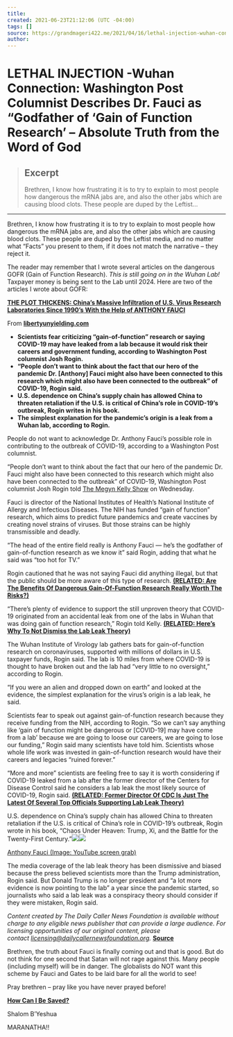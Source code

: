```yaml
---
title:
created: 2021-06-23T21:12:06 (UTC -04:00)
tags: []
source: https://grandmageri422.me/2021/04/16/lethal-injection-wuhan-connection-washington-post-columnist-describes-dr-fauci-as-godfather-of-gain-of-function-research/
author: 
---
```


# LETHAL INJECTION -Wuhan Connection: Washington Post Columnist Describes Dr. Fauci as “Godfather of ‘Gain of Function Research’ – Absolute Truth from the Word of God

> ## Excerpt
> Brethren, I know how frustrating it is to try to explain to most people how dangerous the mRNA jabs are, and also the other jabs which are causing blood clots. These people are duped by the Leftist…

---
Brethren, I know how frustrating it is to try to explain to most people how dangerous the mRNA jabs are, and also the other jabs which are causing blood clots. These people are duped by the Leftist media, and no matter what “Facts” you present to them, if it does not match the narrative – they reject it.

The reader may remember that I wrote several articles on the dangerous GOFR (Gain of Function Research). _This is still going on in the Wuhan Lab!_ Taxpayer money is being sent to the Lab until 2024. Here are two of the articles I wrote about GOFR:

[**THE PLOT THICKENS: China’s Massive Infiltration of U.S. Virus Research Laboratories Since 1990’s With the Help of ANTHONY FAUCI**](https://grandmageri422.me/2021/03/20/the-plot-thickens-chinas-massive-infiltration-of-u-s-virus-research-laboratories-since-1990s-with-the-help-of-anthony-fauci/)

From [](https://libertyunyielding.com/2021/04/16/wuhan-connection-wapo-columnist-describes-dr-fauci-as-godfather-of-gain-of-function/) **[libertyunyielding.com](http://libertyunyielding.com/)**

-   **Scientists fear criticizing “gain-of-function” research or saying COVID-19 may have leaked from a lab because it would risk their careers and government funding, according to Washington Post columnist Josh Rogin.**
-   **“People don’t want to think about the fact that our hero of the pandemic Dr. \[Anthony\] Fauci might also have been connected to this research which might also have been connected to the outbreak” of COVID-19, Rogin said.**
-   **U.S. dependence on China’s supply chain has allowed China to threaten retaliation if the U.S. is critical of China’s role in COVID-19’s outbreak, Rogin writes in his book.**
-   **The simplest explanation for the pandemic’s origin is a leak from a Wuhan lab, according to Rogin.**

People do not want to acknowledge Dr. Anthony Fauci’s possible role in contributing to the outbreak of COVID-19, according to a Washington Post columnist.

“People don’t want to think about the fact that our hero of the pandemic Dr. Fauci might also have been connected to this research which might also have been connected to the outbreak” of COVID-19, Washington Post columnist Josh Rogin told [The Megyn Kelly Show](https://twitter.com/MegynKellyShow/status/1382346902419566592) on Wednesday.

Fauci is director of the National Institutes of Health’s National Institute of Allergy and Infectious Diseases. The NIH has funded “gain of function” research, which aims to predict future pandemics and create vaccines by creating novel strains of viruses. But those strains can be highly transmissible and deadly.

“The head of the entire field really is Anthony Fauci — he’s the godfather of gain-of-function research as we know it” said Rogin, adding that what he said was “too hot for TV.”

Rogin cautioned that he was not saying Fauci did anything illegal, but that the public should be more aware of this type of research. **[(RELATED: Are The Benefits Of Dangerous Gain-Of-Function Research Really Worth The Risks?)](https://dailycaller.com/2021/02/24/gain-of-function-research-covid-19-coronavirus-wuhan-china/)**

“There’s plenty of evidence to support the still unproven theory that COVID-19 originated from an accidental leak from one of the labs in Wuhan that was doing gain of function research,” Rogin told Kelly. **[(RELATED: Here’s Why To Not Dismiss the Lab Leak Theory)](https://dailycaller.com/2021/04/09/lab-leak-theory-evidence-criticism-world-health-organization/)**

The Wuhan Institute of Virology lab gathers bats for gain-of-function research on coronaviruses, supported with millions of dollars in U.S. taxpayer funds, Rogin said. The lab is 10 miles from where COVID-19 is thought to have broken out and the lab had “very little to no oversight,” according to Rogin.

“If you were an alien and dropped down on earth” and looked at the evidence, the simplest explanation for the virus’s origin is a lab leak, he said.

Scientists fear to speak out against gain-of-function research because they receive funding from the NIH, according to Rogin. “So we can’t say anything like ‘gain of function might be dangerous or \[COVID-19\] may have come from a lab’ because we are going to loose our careers, we are going to lose our funding,” Rogin said many scientists have told him. Scientists whose whole life work was invested in gain-of-function research would have their careers and legacies “ruined forever.”

“More and more” scientists are feeling free to say it is worth considering if COVID-19 leaked from a lab after the former director of the Centers for Disease Control said he considers a lab leak the most likely source of COVID-19, Rogin said. **[(RELATED: Former Director Of CDC Is Just The Latest Of Several Top Officials Supporting Lab Leak Theory)](https://dailycaller.com/2021/03/26/robert-redfield-former-cdc-director-lab-leak-theory-coronavirus/)**

U.S. dependence on China’s supply chain has allowed China to threaten retaliation if the U.S. is critical of China’s role in COVID-19’s outbreak, Rogin wrote in his book, “Chaos Under Heaven: Trump, Xi, and the Battle for the Twenty-First Century.”[![](https://ci5.googleusercontent.com/proxy/LM9J5u0l-F7oeAz4wWATp8xj1mCxnquUbXsmGOlRbpsvNOfx92e4Q_WeAStkNePVNW-puLxSvfQbcIiZcGAO5Ukuu8AwDF_DIFp__31ThpUjGbvnRlM3s-AAtE_pw9azTLYbYwqp=s0-d-e1-ft?is-pending-load=1#https://libertyunyielding.com/wp-content/uploads/2020/03/Anthony-Fauci-1024x576.jpg)![](https://ci5.googleusercontent.com/proxy/LM9J5u0l-F7oeAz4wWATp8xj1mCxnquUbXsmGOlRbpsvNOfx92e4Q_WeAStkNePVNW-puLxSvfQbcIiZcGAO5Ukuu8AwDF_DIFp__31ThpUjGbvnRlM3s-AAtE_pw9azTLYbYwqp=s0-d-e1-ft#https://libertyunyielding.com/wp-content/uploads/2020/03/Anthony-Fauci-1024x576.jpg)](https://libertyunyielding.com/wp-content/uploads/2020/03/Anthony-Fauci.jpg)

[Anthony Fauci (Image: YouTube screen grab)](https://libertyunyielding.com/wp-content/uploads/2020/03/Anthony-Fauci.jpg)

The media coverage of the lab leak theory has been dismissive and biased because the press believed scientists more than the Trump administration, Rogin said. But Donald Trump is no longer president and “a lot more evidence is now pointing to the lab” a year since the pandemic started, so journalists who said a lab leak was a conspiracy theory should consider if they were mistaken, Rogin said.

_Content created by The Daily Caller News Foundation is available without charge to any eligible news publisher that can provide a large audience. For licensing opportunities of our original content, please contact [licensing@dailycallernewsfoundation.org](mailto:licensing@dailycallernewsfoundation.org)._ [**Source**](http://libertyunyielding.com/)

Brethren, the truth about Fauci is finally coming out and that is good. But do not think for one second that Satan will not rage against this. Many people (including myself) will be in danger. The globalists do NOT want this scheme by Fauci and Gates to be laid bare for all the world to see!

Pray brethren – pray like you have never prayed before!

[**How Can I Be Saved?**](https://grandmageri422.me/2015/04/08/how-can-i-be-saved/)

Shalom B’Yeshua

MARANATHA!!
